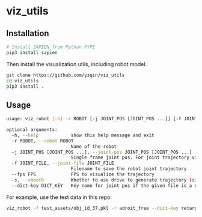 # viz_utils

## Installation

```bash
# Install SAPIEN from Python PYPI
pip3 install sapien 
```

Then install the visualization utils, including robot model:

```bash
git clone https://github.com/yzqin/viz_utils
cd viz_utils
pip3 install .
```

## Usage

```bash
usage: viz_robot [-h] -r ROBOT [-j JOINT_POS [JOINT_POS ...]] [-f JOINT_FILE] [--fps FPS] [-s] [--dict-key DICT_KEY]

optional arguments:
  -h, --help            show this help message and exit
  -r ROBOT, --robot ROBOT
                        Name of the robot
  -j JOINT_POS [JOINT_POS ...], --joint-pos JOINT_POS [JOINT_POS ...]
                        Single frame joint pos. For joint trajectory visualization, please use numpy file
  -f JOINT_FILE, --joint-file JOINT_FILE
                        Filename to save the robot joint trajectory
  --fps FPS             FPS to visualize the trajectory
  -s, --smooth          Whether to use drive to generate trajectory (simulate but not animate)
  --dict-key DICT_KEY   Key name for joint pos if the given file is a dict
```

For example, use the test data in this repo:

```bash
viz_robot -f test_assets/obj_id_37.pkl -r adroit_free --dict-key retarget_qpos -s
```
